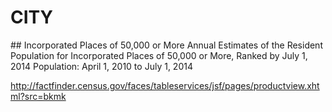 # CITY

## Incorporated Places of 50,000 or More
Annual Estimates of the Resident Population for Incorporated Places of 50,000 or More, Ranked by July 1, 2014 Population: April 1, 2010 to July 1, 2014

http://factfinder.census.gov/faces/tableservices/jsf/pages/productview.xhtml?src=bkmk